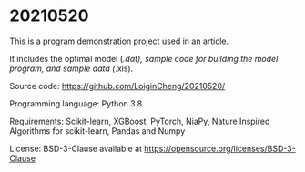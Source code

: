 # 20210520

This is a program demonstration project used in an article.

It includes the optimal model (*.dat), sample code for building the model program, and sample data (*.xls). 

Source code: https://github.com/LoiginCheng/20210520/

Programming language: Python 3.8

Requirements: Scikit-learn, XGBoost, PyTorch, NiaPy, Nature Inspired Algorithms for scikit-learn, Pandas and Numpy

License: BSD-3-Clause available at https://opensource.org/licenses/BSD-3-Clause
